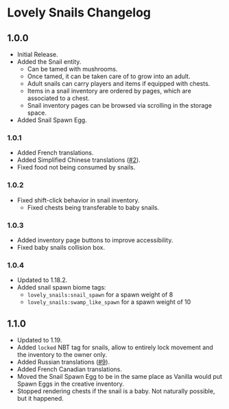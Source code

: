 # Lovely Snails Changelog

## 1.0.0

- Initial Release.
- Added the Snail entity.
  - Can be tamed with mushrooms.
  - Once tamed, it can be taken care of to grow into an adult.
  - Adult snails can carry players and items if equipped with chests.
  - Items in a snail inventory are ordered by pages, which are associated to a chest.
  - Snail inventory pages can be browsed via scrolling in the storage space.
- Added Snail Spawn Egg.

### 1.0.1

- Added French translations.
- Added Simplified Chinese translations ([#2](https://github.com/LambdAurora/lovely_snails/pull/2)).
- Fixed food not being consumed by snails.

### 1.0.2

- Fixed shift-click behavior in snail inventory.
  - Fixed chests being transferable to baby snails.

### 1.0.3

- Added inventory page buttons to improve accessibility.
- Fixed baby snails collision box.

### 1.0.4

- Updated to 1.18.2.
- Added snail spawn biome tags:
  - `lovely_snails:snail_spawn` for a spawn weight of 8
  - `lovely_snails:swamp_like_spawn` for a spawn weight of 10

## 1.1.0

- Updated to 1.19.
- Added `locked` NBT tag for snails, allow to entirely lock movement and the inventory to the owner only.
- Added Russian translations ([#9](https://github.com/LambdAurora/lovely_snails/pull/9)).
- Added French Canadian translations.
- Moved the Snail Spawn Egg to be in the same place as Vanilla would put Spawn Eggs in the creative inventory.
- Stopped rendering chests if the snail is a baby. Not naturally possible, but it happened.
